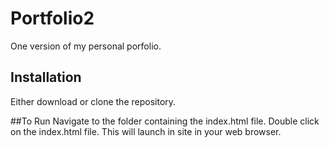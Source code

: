 # Portfolio2
One version of my personal porfolio.

## Installation
Either download or clone the repository.

##To Run
Navigate to the folder containing the index.html file. Double click on the index.html file. This will launch in site in your web browser.


